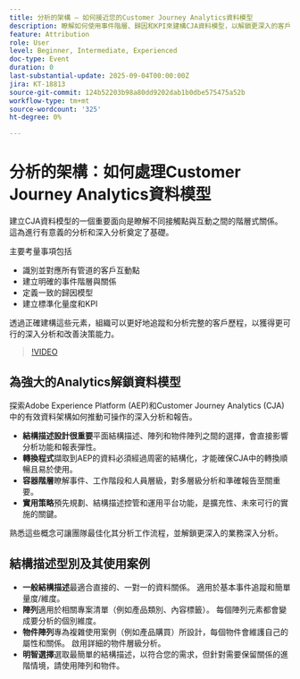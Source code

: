 ```yaml
---
title: 分析的架構 — 如何接近您的Customer Journey Analytics資料模型
description: 瞭解如何使用事件階層、歸因和KPI來建構CJA資料模型，以解鎖更深入的客戶歷程深入分析。
feature: Attribution
role: User
level: Beginner, Intermediate, Experienced
doc-type: Event
duration: 0
last-substantial-update: 2025-09-04T00:00:00Z
jira: KT-18813
source-git-commit: 124b52203b98a80dd9202dab1b0dbe575475a52b
workflow-type: tm+mt
source-wordcount: '325'
ht-degree: 0%

---
```



# 分析的架構：如何處理Customer Journey Analytics資料模型

建立CJA資料模型的一個重要面向是瞭解不同接觸點與互動之間的階層式關係。 這為進行有意義的分析和深入分析奠定了基礎。

主要考量事項包括

* 識別並對應所有管道的客戶互動點
* 建立明確的事件階層與關係
* 定義一致的歸因模型
* 建立標準化量度和KPI

透過正確建構這些元素，組織可以更好地追蹤和分析完整的客戶歷程，以獲得更可行的深入分析和改善決策能力。

>[!VIDEO](https://video.tv.adobe.com/v/3471111/?learn=on&enablevpops)

## 為強大的Analytics解鎖資料模型

探索Adobe Experience Platform (AEP)和Customer Journey Analytics (CJA)中的有效資料架構如何推動可操作的深入分析和報告。

* **結構描述設計很重要**&#x200B;平面結構描述、陣列和物件陣列之間的選擇，會直接影響分析功能和報表彈性。
* **轉換程式**&#x200B;擷取到AEP的資料必須經過周密的結構化，才能確保CJA中的轉換順暢且易於使用。
* **容器階層**&#x200B;瞭解事件、工作階段和人員層級，對多層級分析和準確報告至關重要。
* **實用策略**&#x200B;預先規劃、結構描述控管和運用平台功能，是擴充性、未來可行的實施的關鍵。

熟悉這些概念可讓團隊最佳化其分析工作流程，並解鎖更深入的業務深入分析。

## 結構描述型別及其使用案例

* **一般結構描述**&#x200B;最適合直接的、一對一的資料關係。 適用於基本事件追蹤和簡單量度/維度。
* **陣列**&#x200B;適用於相關專案清單（例如產品類別、內容標籤）。 每個陣列元素都會變成要分析的個別維度。
* **物件陣列**&#x200B;專為複雜使用案例（例如產品購買）所設計，每個物件會維護自己的屬性和關係。 啟用詳細的物件層級分析。
* **明智選擇**&#x200B;選取最簡單的結構描述，以符合您的需求，但針對需要保留關係的進階情境，請使用陣列和物件。